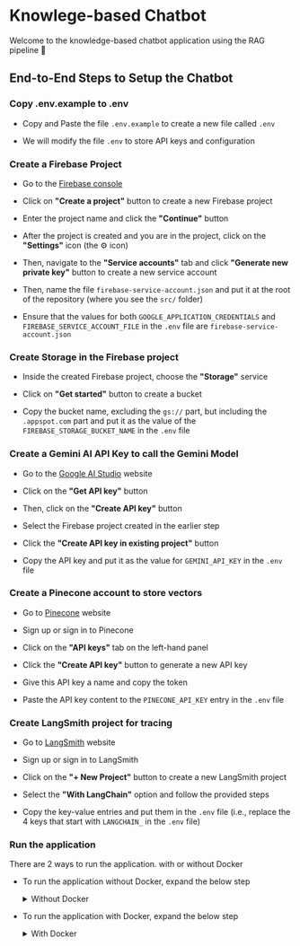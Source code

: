 # Knowlege-based Chatbot

Welcome to the knowledge-based chatbot application using the RAG pipeline 🤖

## End-to-End Steps to Setup the Chatbot


### Copy .env.example to .env

- Copy and Paste the file `.env.example` to create a new file called `.env`

- We will modify the file `.env` to store API keys and configuration


### Create a Firebase Project

- Go to the [Firebase console](https://console.firebase.google.com)

- Click on **"Create a project"** button to create a new Firebase project

- Enter the project name and click the **"Continue"** button

- After the project is created and you are in the project, click on the
  **"Settings"** icon (the ⚙️ icon)

- Then, navigate to the **"Service accounts"** tab and click **"Generate new
  private key"** button to create a new service account

- Then, name the file `firebase-service-account.json` and put it at the root of
  the repository (where you see the `src/` folder)

- Ensure that the values for both `GOOGLE_APPLICATION_CREDENTIALS` and
  `FIREBASE_SERVICE_ACCOUNT_FILE` in the `.env` file are
  `firebase-service-account.json`


### Create Storage in the Firebase project

- Inside the created Firebase project, choose the **"Storage"** service

- Click on **"Get started"** button to create a bucket

- Copy the bucket name, excluding the `gs://` part, but including the
  `.appspot.com` part and put it as the value of the
  `FIREBASE_STORAGE_BUCKET_NAME` in the `.env` file


### Create a Gemini AI API Key to call the Gemini Model

- Go to the [Google AI Studio](https://aistudio.google.com) website

- Click on the **"Get API key"** button

- Then, click on the **"Create API key"** button

- Select the Firebase project created in the earlier step

- Click the **"Create API key in existing project"** button

- Copy the API key and put it as the value for `GEMINI_API_KEY` in the `.env`
  file


### Create a Pinecone account to store vectors

- Go to [Pinecone](https://www.pinecone.io) website

- Sign up or sign in to Pinecone

- Click on the **"API keys"** tab on the left-hand panel

- Click the **"Create API key"** button to generate a new API key

- Give this API key a name and copy the token

- Paste the API key content to the `PINECONE_API_KEY` entry in the `.env` file


### Create LangSmith project for tracing

- Go to [LangSmith](https://smith.langchain.com) website

- Sign up or sign in to LangSmith

- Click on the **"+ New Project"** button to create a new LangSmith project

- Select the **"With LangChain"** option and follow the provided steps

- Copy the key-value entries and put them in the `.env` file (i.e., replace the
  4 keys that start with `LANGCHAIN_` in the `.env` file)


### Run the application

There are 2 ways to run the application. with or without Docker

- To run the application without Docker, expand the below step

  <details>
    <summary>Without Docker</summary>

    To run the application without Docker, you need to install Python 3.12, create
    a Python virtual environment and run the application with `streamlit`

    #### Install Python 3.12

    For the best consistency, please go to the
    [Python](https://www.python.org/downloads/) download page and download Python
    version 3.12.

    #### Install the requirements packages

    - At the root of the repository, create a Python virtual environment with

      ```bash
      python -m venv .venv
      ```

    - Then activate the environment with

      - For MacOS or Linux

        ```bash
        source .venv/bin/activate
        ```

      - For Windows

        ```powershell
        .\.venv\Script\activate
        ```

    #### Run the application

    - Make sure you are at the root of the repository

    - Then run the application with

      ```bash
      streamlit run src/chatbot.py
      ```
  </details>

- To run the application with Docker, expand the below step

  <details>
    <summary>With Docker</summary>

    #### Install Docker Desktop

    To install Docker, the easiest way is to install Docker Desktop. Please go to the [Docker download](https://docs.docker.com/get-started/get-docker/) page to install Docker Desktop on your machine.

    #### Install Docker Compose

    Docker Compose should come pre-installed with Docker Desktop. For further
    information, please refer to the [Docker Compose
    Installation](https://docs.docker.com/compose/install/) guide.

    #### Run the application with Docker

    - To run the application with Docker, run the following command at the root of the respository (where you see the `src/` folder)

      ```bash
      docker compose up -d --build
      ```

    - Now, you can view the log of the container with

      ```bash
      docker compose logs -f chatbot
      ```

  </details>
